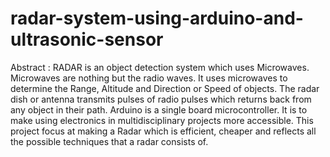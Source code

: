 # radar-system-using-arduino-and-ultrasonic-sensor

Abstract : RADAR is an object detection system which uses Microwaves. Microwaves are nothing but the radio
waves. It uses microwaves to determine the Range, Altitude and Direction or Speed of objects. The radar dish or
antenna transmits pulses of radio pulses which returns back from any object in their path. Arduino is a single
board microcontroller. It is to make using electronics in multidisciplinary projects more accessible. This project
focus at making a Radar which is efficient, cheaper and reflects all the possible techniques that a radar consists
of.



